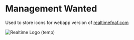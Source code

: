 # Management Wanted

Used to store icons for webapp version of [realtimefnaf.com](https://realtimefnaf.com)

![Realtime Logo (temp)](https://realtimefnaf.com/assets/images/image01.png)
